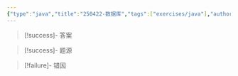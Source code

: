 ```yaml
---
{"type":"java","title":"250422-数据库","tags":["exercises/java"],"author":"codertoro","establish":"2025-04-22","update":"2025-04-22","dg-publish":true,"java":true,"permalink":"/Exercises/Java/250422/250422-包装类/","dgPassFrontmatter":true,"created":"2025-04-22T16:37:07.729+08:00","updated":"2025-04-22T17:00:30.710+08:00"}
---
```



> [!success]- 答案


> [!success]- 题源


> [!failure]- 错因


